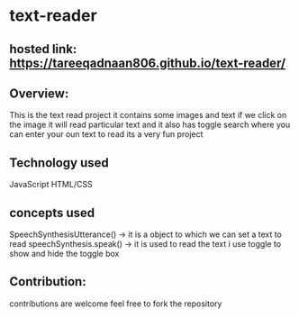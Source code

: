 # text-reader

## hosted link: https://tareeqadnaan806.github.io/text-reader/

## Overview:
This is the text read project it contains some images and text if we click on the image it will read particular text and it also has toggle search where you can enter your oun text to read its a very fun project 

## Technology used
JavaScript
HTML/CSS

## concepts used
SpeechSynthesisUtterance() -> it is a object to which we can set a text to read
speechSynthesis.speak() -> it is used to read the text
i use toggle to show and hide the toggle box

## Contribution:
contributions are welcome feel free to fork the repository
